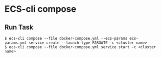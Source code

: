# ECS-cli compose



## Run Task

```shell
$ ecs-cli compose --file docker-compose.yml --ecs-params ecs-params.yml service create --launch-type FARGATE -c <cluster name>
$ ecs-cli compose --file docker-compose.yml service start -c <cluster name>
```
